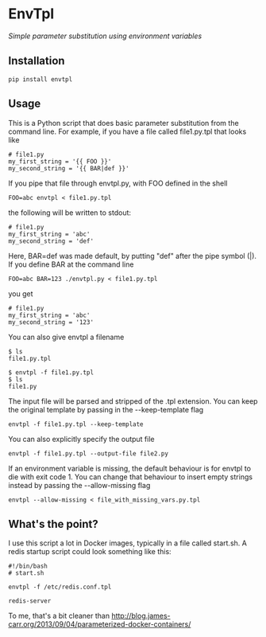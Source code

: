 EnvTpl
======

_Simple parameter substitution using environment variables_

Installation
------------

    pip install envtpl

Usage
-----

This is a Python script that does basic parameter substitution from the command line. For example, if you have a file called file1.py.tpl that looks like

    # file1.py
    my_first_string = '{{ FOO }}'
    my_second_string = '{{ BAR|def }}'

If you pipe that file through envtpl.py, with FOO defined in the shell

    FOO=abc envtpl < file1.py.tpl

the following will be written to stdout:

    # file1.py
    my_first_string = 'abc'
    my_second_string = 'def'

Here, BAR=def was made default, by putting "def" after the pipe symbol (|). If you define BAR at the command line

    FOO=abc BAR=123 ./envtpl.py < file1.py.tpl

you get

    # file1.py
    my_first_string = 'abc'
    my_second_string = '123'

You can also give envtpl a filename

    $ ls
    file1.py.tpl

    $ envtpl -f file1.py.tpl
    $ ls
    file1.py

The input file will be parsed and stripped of the .tpl extension. You can keep the original template by passing in the --keep-template flag

    envtpl -f file1.py.tpl --keep-template

You can also explicitly specify the output file

    envtpl -f file1.py.tpl --output-file file2.py

If an environment variable is missing, the default behaviour is for envtpl to die with exit code 1. You can change that behaviour to insert empty strings instead by passing the --allow-missing flag

    envtpl --allow-missing < file_with_missing_vars.py.tpl

What's the point?
-----------------

I use this script a lot in Docker images, typically in a file called start.sh. A redis startup script could look something like this:

    #!/bin/bash
    # start.sh

    envtpl -f /etc/redis.conf.tpl

    redis-server

To me, that's a bit cleaner than http://blog.james-carr.org/2013/09/04/parameterized-docker-containers/
